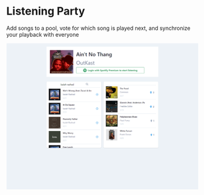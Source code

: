 # Listening Party

Add songs to a pool, vote for which song is played next, and synchronize your playback with everyone

![](screenshot.png)